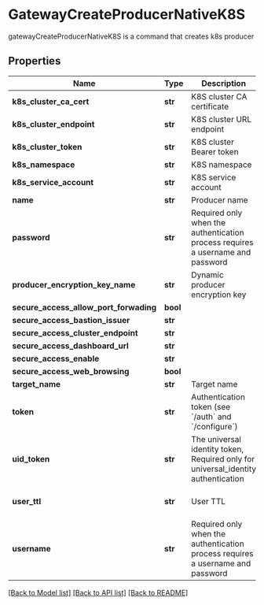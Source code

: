 # GatewayCreateProducerNativeK8S

gatewayCreateProducerNativeK8S is a command that creates k8s producer
## Properties
Name | Type | Description | Notes
------------ | ------------- | ------------- | -------------
**k8s_cluster_ca_cert** | **str** | K8S cluster CA certificate | [optional] 
**k8s_cluster_endpoint** | **str** | K8S cluster URL endpoint | [optional] 
**k8s_cluster_token** | **str** | K8S cluster Bearer token | [optional] 
**k8s_namespace** | **str** | K8S namespace | [optional] 
**k8s_service_account** | **str** | K8S service account | [optional] 
**name** | **str** | Producer name | 
**password** | **str** | Required only when the authentication process requires a username and password | [optional] 
**producer_encryption_key_name** | **str** | Dynamic producer encryption key | [optional] 
**secure_access_allow_port_forwading** | **bool** |  | [optional] 
**secure_access_bastion_issuer** | **str** |  | [optional] 
**secure_access_cluster_endpoint** | **str** |  | [optional] 
**secure_access_dashboard_url** | **str** |  | [optional] 
**secure_access_enable** | **str** |  | [optional] 
**secure_access_web_browsing** | **bool** |  | [optional] 
**target_name** | **str** | Target name | [optional] 
**token** | **str** | Authentication token (see &#x60;/auth&#x60; and &#x60;/configure&#x60;) | [optional] 
**uid_token** | **str** | The universal identity token, Required only for universal_identity authentication | [optional] 
**user_ttl** | **str** | User TTL | [optional] [default to '60m']
**username** | **str** | Required only when the authentication process requires a username and password | [optional] 

[[Back to Model list]](../README.md#documentation-for-models) [[Back to API list]](../README.md#documentation-for-api-endpoints) [[Back to README]](../README.md)


